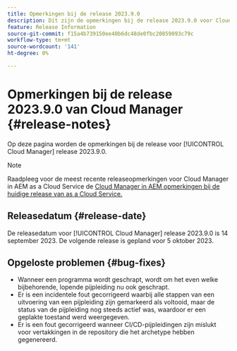 ```yaml
---
title: Opmerkingen bij de release 2023.9.0
description: Dit zijn de opmerkingen bij de release 2023.9.0 voor Cloud Manager.
feature: Release Information
source-git-commit: f15a4b739150ee40b6dc48de0fbc20859093c79c
workflow-type: tm+mt
source-wordcount: '141'
ht-degree: 0%

---
```



# Opmerkingen bij de release 2023.9.0 van Cloud Manager {#release-notes}

Op deze pagina worden de opmerkingen bij de release voor [!UICONTROL Cloud Manager] release 2023.9.0.

>[!NOTE]
>
>Raadpleeg voor de meest recente releaseopmerkingen voor Cloud Manager in AEM as a Cloud Service de [Cloud Manager in AEM opmerkingen bij de huidige release van as a Cloud Service.](https://experienceleague.adobe.com/docs/experience-manager-cloud-service/content/implementing/using-cloud-manager/release-notes-cloud-manager/release-notes-cm-current.html)

## Releasedatum {#release-date}

De releasedatum voor [!UICONTROL Cloud Manager] release 2023.9.0 is 14 september 2023. De volgende release is gepland voor 5 oktober 2023.

## Opgeloste problemen {#bug-fixes}

* Wanneer een programma wordt geschrapt, wordt om het even welke bijbehorende, lopende pijpleiding nu ook geschrapt.
* Er is een incidentele fout gecorrigeerd waarbij alle stappen van een uitvoering van een pijpleiding zijn gemarkeerd als voltooid, maar de status van de pijpleiding nog steeds actief was, waardoor er een geplakte toestand werd weergegeven.
* Er is een fout gecorrigeerd wanneer CI/CD-pijpleidingen zijn mislukt voor vertakkingen in de repository die het archetype hebben gegenereerd.
